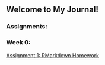 ## Welcome to My Journal!

### Assignments:

### Week 0:

[Assignment 1: RMarkdown Homework](Assignment_1.html)
